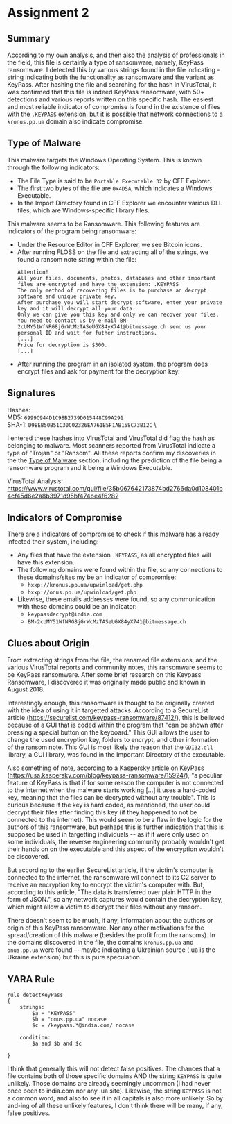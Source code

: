 # Assignment 2

## Summary

According to my own analysis, and then also the analysis of professionals in the field, this file is certainly a type of ransomware, namely, KeyPass ransomware. I detected this by various strings found in the file indicating - string indicating both the functionality as ransomware and the variant as KeyPass. After hashing the file and searching for the hash in VirusTotal, it was confirmed that this file is indeed KeyPass ransomware, with 50+ detections and various reports written on this specific hash. The easiest and most reliable indicator of compromise is found in the existence of files with the `.KEYPASS` extension, but it is possible that network connections to a `kronus.pp.ua` domain also indicate compromise.

## Type of Malware

This malware targets the Windows Operating System. This is known through the following indicators:
- The File Type is said to be `Portable Executable 32` by CFF Explorer.
- The first two bytes of the file are `0x4D5A`, which indicates a Windows Executable.
- In the Import Directory found in CFF Explorer we encounter various DLL files, which are Windows-specific library files.

This malware seems to be Ransomware. This following features are indicators of the program being ransomware:
- Under the Resource Editor in CFF Explorer, we see Bitcoin icons.
- After running FLOSS on the file and extracting all of the strings, we found a ransom note string within the file:
  ```
  Attention!
  All your files, documents, photos, databases and other important files are encrypted and have the extension: .KEYPASS
  The only method of recovering files is to purchase an decrypt software and unique private key.
  After purchase you will start decrypt software, enter your private key and it will decrypt all your data. 
  Only we can give you this key and only we can recover your files.
  You need to contact us by e-mail BM-2cUMY51WfNRG8jGrWcMzTASeUGX84yX741@bitmessage.ch send us your personal ID and wait for futher instructions.
  [...]
  Price for decryption is $300.
  [...]
  ```
- After running the program in an isolated system, the program does encrypt files and ask for payment for the decryption key.

## Signatures

Hashes: \
MD5: `6999C944D1C98B2739D015448C99A291` \
SHA-1: `D9BEB50B51C30C02326EA761B5F1AB158C73B12C` \

I entered these hashes into VirusTotal and VirusTotal did flag the hash as belonging to malware. Most scanners reported from VirusTotal indicate a type of "Trojan" or "Ransom". All these reports confirm my discoveries in the the [Type of Malware](#type-of-malware) section, including the prediction of the file being a ransomware program and it being a Windows Executable.

VirusTotal Analysis: https://www.virustotal.com/gui/file/35b067642173874bd2766da0d108401b4cf45d6e2a8b3971d95bf474be4f6282

## Indicators of Compromise

There are a indicators of compromise to check if this malware has already infected their system, including:
- Any files that have the extension `.KEYPASS`, as all encrypted files will have this extension.
- The following domains were found within the file, so any connections to these domains/sites my be an indicator of compromise:
  - `hxxp://kronus.pp.ua/upwinload/get.php`
  - `hxxp://onus.pp.ua/upwinload/get.php`
- Likewise, these emails addresses were found, so any communication with these domains could be an indicator:
  - `keypassdecrypt@india.com`
  - `BM-2cUMY51WfNRG8jGrWcMzTASeUGX84yX741@bitmessage.ch`


## Clues about Origin

From extracting strings from the file, the renamed file extensions, and the various VirusTotal reports and community notes, this ransomware seems to be
KeyPass ransomware. After some brief research on this Keypass Ransomware, I discovered it was originally made public and known in August 2018. 

Interestingly enough, this ransomware is thought to be originally created with the idea of using it in targetted attacks. According to a SecureList article (https://securelist.com/keypass-ransomware/87412/), this is believed because of a GUI that is coded within the program that "can be shown after pressing a special button on the keyboard." This GUI allows the user to change the used encryption key, folders to encrypt, and other information of the ransom note. This GUI is most likely the reason that the `GDI32.dll` library, a GUI library, was found in the Important Directory of the executable.

Also something of note, according to a Kaspersky article on KeyPass (https://usa.kaspersky.com/blog/keypass-ransomware/15924/), "a peculiar feature of KeyPass is that if for some reason the computer is not connected to the Internet when the malware starts working [...] it uses a hard-coded key, meaning that the files can be decrypted without any trouble". This is curious because if the key is hard coded, as mentioned, the user could decrypt their files after finding this key (if they happened to not be connected to the internet). This would seem to be a flaw in the logic for the authors of this ransomware, but perhaps this is further indication that this is supposed be used in targetting individuals -- as if it were only used on some individuals, the reverse engineering community probably wouldn't get their hands on on the executable and this aspect of the encryption wouldn't be discovered.

But according to the earlier SecureList article, if the victim's computer is connected to the internet, the ransomware wil connect to its C2 server to receive an encryption key to encrypt the victim's computer with. But, according to this article, "The data is transferred over plain HTTP in the form of JSON.", so any network captures would contain the decryption key, which might allow a victim to decrypt their files without any ransom.

There doesn't seem to be much, if any, information about the authors or origin of this KeyPass ransomware. Nor any other motivations for the spread/creation of this malware (besides the profit from the ransoms). In the domains discovered in the file, the domains `kronus.pp.ua` and `onus.pp.ua` were found -- maybe indicating a Ukrainian source (.ua is the Ukraine extension) but this is pure speculation.

## YARA Rule

```
rule detectKeyPass 
{
    strings:
        $a = "KEYPASS"
        $b = "onus.pp.ua" nocase
        $c = /keypass.*@india.com/ nocase

    condition:
        $a and $b and $c

}
```

I think that generally this will not detect false positives. The chances that a file contains both of those specific domains AND the string `KEYPASS` is quite unlikely. Those domains are already seemingly uncommon (I had never once been to india.com nor any .ua site). Likewise, the string `KEYPASS` is not a common word, and also to see it in all capitals is also more unlikely. So by and-ing of all these unlikely features, I don't think there will be many, if any, false positives.

